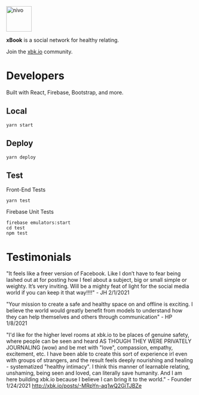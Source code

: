 <img alt="nivo" src="https://raw.githubusercontent.com/geoffreyhale/xbk.io/master/public/logo192.png" width="68" height="68"/>

**xBook** is a social network for healthy relating.

Join the [xbk.io](https://xbk.io) community.

# Developers

Built with React, Firebase, Bootstrap, and more.

## Local

```
yarn start
```

## Deploy

```
yarn deploy
```

## Test

Front-End Tests

```
yarn test
```

Firebase Unit Tests

```
firebase emulators:start
cd test
npm test
```

# Testimonials

"It feels like a freer version of Facebook. Like I don’t have to fear being lashed out at for posting how I feel about a subject, big or small simple or weighty. It’s very inviting. Will be a mighty feat of light for the social media world if you can keep it that way!!!!" - JH 2/1/2021

"Your mission to create a safe and healthy space on and offline is exciting. I believe the world would greatly benefit from models to understand how they can help themselves and others through communication" - HP 1/8/2021

"I'd like for the higher level rooms at xbk.io to be places of genuine safety, where people can be seen and heard AS THOUGH THEY WERE PRIVATELY JOURNALING (wow) and be met with "love", compassion, empathy, excitement, etc. I have been able to create this sort of experience irl even with groups of strangers, and the result feels deeply nourishing and healing - systematized "healthy intimacy". I think this manner of learnable relating, unshaming, being seen and loved, can literally save humanity. And I am here building xbk.io because I believe I can bring it to the world." - Founder 1/24/2021 http://xbk.io/posts/-MRpYn-aq1wQ2GiTJBZe

